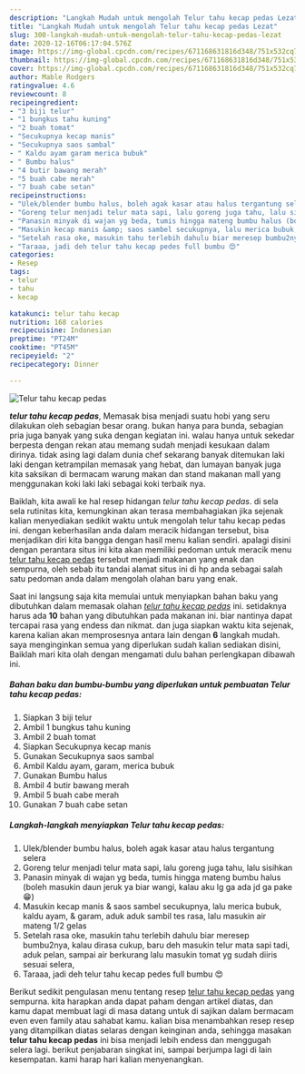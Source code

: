 ```yaml
---
description: "Langkah Mudah untuk mengolah Telur tahu kecap pedas Lezat"
title: "Langkah Mudah untuk mengolah Telur tahu kecap pedas Lezat"
slug: 300-langkah-mudah-untuk-mengolah-telur-tahu-kecap-pedas-lezat
date: 2020-12-16T06:17:04.576Z
image: https://img-global.cpcdn.com/recipes/671168631816d348/751x532cq70/telur-tahu-kecap-pedas-foto-resep-utama.jpg
thumbnail: https://img-global.cpcdn.com/recipes/671168631816d348/751x532cq70/telur-tahu-kecap-pedas-foto-resep-utama.jpg
cover: https://img-global.cpcdn.com/recipes/671168631816d348/751x532cq70/telur-tahu-kecap-pedas-foto-resep-utama.jpg
author: Mable Rodgers
ratingvalue: 4.6
reviewcount: 8
recipeingredient:
- "3 biji telur"
- "1 bungkus tahu kuning"
- "2 buah tomat"
- "Secukupnya kecap manis"
- "Secukupnya saos sambal"
- " Kaldu ayam garam merica bubuk"
- " Bumbu halus"
- "4 butir bawang merah"
- "5 buah cabe merah"
- "7 buah cabe setan"
recipeinstructions:
- "Ulek/blender bumbu halus, boleh agak kasar atau halus tergantung selera"
- "Goreng telur menjadi telur mata sapi, lalu goreng juga tahu, lalu sisihkan"
- "Panasin minyak di wajan yg beda, tumis hingga mateng bumbu halus (boleh masukin daun jeruk ya biar wangi, kalau aku lg ga ada jd ga pake 😁)"
- "Masukin kecap manis &amp; saos sambel secukupnya, lalu merica bubuk, kaldu ayam, &amp; garam, aduk aduk sambil tes rasa, lalu masukin air mateng 1/2 gelas"
- "Setelah rasa oke, masukin tahu terlebih dahulu biar meresep bumbu2nya, kalau dirasa cukup, baru deh masukin telur mata sapi tadi, aduk pelan, sampai air berkurang lalu masukin tomat yg sudah diiris sesuai selera,"
- "Taraaa, jadi deh telur tahu kecap pedes full bumbu 😍"
categories:
- Resep
tags:
- telur
- tahu
- kecap

katakunci: telur tahu kecap 
nutrition: 168 calories
recipecuisine: Indonesian
preptime: "PT24M"
cooktime: "PT45M"
recipeyield: "2"
recipecategory: Dinner

---
```



![Telur tahu kecap pedas](https://img-global.cpcdn.com/recipes/671168631816d348/751x532cq70/telur-tahu-kecap-pedas-foto-resep-utama.jpg)

<b><i>telur tahu kecap pedas</i></b>, Memasak bisa menjadi suatu hobi yang seru dilakukan oleh sebagian besar orang. bukan hanya para bunda, sebagian pria juga banyak yang suka dengan kegiatan ini. walau hanya untuk sekedar berpesta dengan rekan atau memang sudah menjadi kesukaan dalam dirinya. tidak asing lagi dalam dunia chef sekarang banyak ditemukan laki laki dengan ketrampilan memasak yang hebat, dan lumayan banyak juga kita saksikan di bermacam warung makan dan stand makanan mall yang menggunakan koki laki laki sebagai koki terbaik nya.

Baiklah, kita awali ke hal resep hidangan <i>telur tahu kecap pedas</i>. di sela sela rutinitas kita, kemungkinan akan terasa membahagiakan jika sejenak kalian menyediakan sedikit waktu untuk mengolah telur tahu kecap pedas ini. dengan keberhasilan anda dalam meracik hidangan tersebut, bisa menjadikan diri kita bangga dengan hasil menu kalian sendiri. apalagi disini dengan perantara situs ini kita akan memiliki pedoman untuk meracik menu <u>telur tahu kecap pedas</u> tersebut menjadi makanan yang enak dan sempurna, oleh sebab itu tandai alamat situs ini di hp anda sebagai salah satu pedoman anda dalam mengolah olahan baru yang enak.




Saat ini langsung saja kita memulai untuk menyiapkan bahan baku yang dibutuhkan dalam memasak olahan <u><i>telur tahu kecap pedas</i></u> ini. setidaknya harus ada <b>10</b> bahan yang dibutuhkan pada makanan ini. biar nantinya dapat tercapai rasa yang endess dan nikmat. dan juga siapkan waktu kita sejenak, karena kalian akan memprosesnya antara lain dengan <b>6</b> langkah mudah. saya menginginkan semua yang diperlukan sudah kalian sediakan disini, Baiklah mari kita olah dengan mengamati dulu bahan perlengkapan dibawah ini.

<!--inarticleads1-->

##### Bahan baku dan bumbu-bumbu yang diperlukan untuk pembuatan Telur tahu kecap pedas:

1. Siapkan 3 biji telur
1. Ambil 1 bungkus tahu kuning
1. Ambil 2 buah tomat
1. Siapkan Secukupnya kecap manis
1. Gunakan Secukupnya saos sambal
1. Ambil  Kaldu ayam, garam, merica bubuk
1. Gunakan  Bumbu halus
1. Ambil 4 butir bawang merah
1. Ambil 5 buah cabe merah
1. Gunakan 7 buah cabe setan




<!--inarticleads2-->

##### Langkah-langkah menyiapkan Telur tahu kecap pedas:

1. Ulek/blender bumbu halus, boleh agak kasar atau halus tergantung selera
1. Goreng telur menjadi telur mata sapi, lalu goreng juga tahu, lalu sisihkan
1. Panasin minyak di wajan yg beda, tumis hingga mateng bumbu halus (boleh masukin daun jeruk ya biar wangi, kalau aku lg ga ada jd ga pake 😁)
1. Masukin kecap manis &amp; saos sambel secukupnya, lalu merica bubuk, kaldu ayam, &amp; garam, aduk aduk sambil tes rasa, lalu masukin air mateng 1/2 gelas
1. Setelah rasa oke, masukin tahu terlebih dahulu biar meresep bumbu2nya, kalau dirasa cukup, baru deh masukin telur mata sapi tadi, aduk pelan, sampai air berkurang lalu masukin tomat yg sudah diiris sesuai selera,
1. Taraaa, jadi deh telur tahu kecap pedes full bumbu 😍




Berikut sedikit pengulasan menu tentang resep <u>telur tahu kecap pedas</u> yang sempurna. kita harapkan anda dapat paham dengan artikel diatas, dan kamu dapat membuat lagi di masa datang untuk di sajikan dalam bermacam even even family atau sahabat kamu. kalian bisa menambahkan resep resep yang ditampilkan diatas selaras dengan keinginan anda, sehingga masakan <b>telur tahu kecap pedas</b> ini bisa menjadi lebih endess dan menggugah selera lagi. berikut penjabaran singkat ini, sampai berjumpa lagi di lain kesempatan. kami harap hari kalian menyenangkan.
